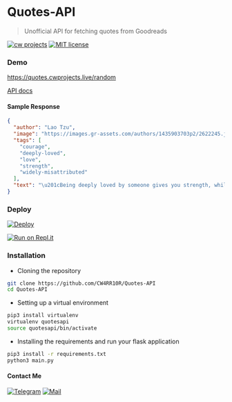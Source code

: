 # Quotes-API
> Unofficial API for fetching quotes from Goodreads


[![cw projects](https://img.shields.io/badge/cwprojects-%E2%9D%A4%EF%B8%8F-green?style=style=flat-square&logo=telegram)](https://t.me/cwprojects/)
[![MIT license](https://img.shields.io/badge/License-MIT-blue.svg)](LICENSE)


### Demo
https://quotes.cwprojects.live/random

[API docs](https://github.com/CW4RR10R/Quotes-API/wiki/API-Docs)

#### Sample Response
```json
{
  "author": "Lao Tzu", 
  "image": "https://images.gr-assets.com/authors/1435903703p2/2622245.jpg", 
  "tags": [
    "courage", 
    "deeply-loved", 
    "love", 
    "strength", 
    "widely-misattributed"
  ], 
  "text": "\u201cBeing deeply loved by someone gives you strength, while loving someone deeply gives you courage.\u201d    \u2015      Lao Tzu"
}
```
### Deploy

[![Deploy](https://www.herokucdn.com/deploy/button.svg)](https://heroku.com/deploy?template=https://github.com/CW4RR10R/Quotes-API/tree/main)

[![Run on Repl.it](https://repl.it/badge/github/CW4RR10R/Quotes-API)](https://repl.it/github/CW4RR10R/Quotes-API)

### Installation
* Cloning the repository
``` bash
git clone https://github.com/CW4RR10R/Quotes-API
cd Quotes-API
```

* Setting up a virtual environment
``` bash
pip3 install virtualenv
virtualenv quotesapi
source quotesapi/bin/activate
```

* Installing the requirements and run your flask application
``` bash
pip3 install -r requirements.txt
python3 main.py
```

#### Contact Me
[![Telegram](https://img.shields.io/badge/Telegram-blue?style=for-the-badge&logo=telegram)](https://t.me/W4RR10R/)
[![Mail](https://img.shields.io/badge/Mail-grey?style=for-the-badge&logo=gmail)](mailto:arunpt@hi2.in?subject=Quotes-API)